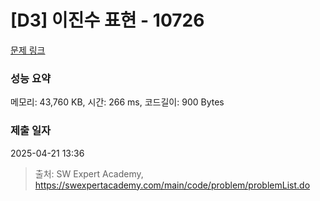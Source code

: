 # [D3] 이진수 표현 - 10726 

[문제 링크](https://swexpertacademy.com/main/code/problem/problemDetail.do?contestProbId=AXRSXf_a9qsDFAXS) 

### 성능 요약

메모리: 43,760 KB, 시간: 266 ms, 코드길이: 900 Bytes

### 제출 일자

2025-04-21 13:36



> 출처: SW Expert Academy, https://swexpertacademy.com/main/code/problem/problemList.do